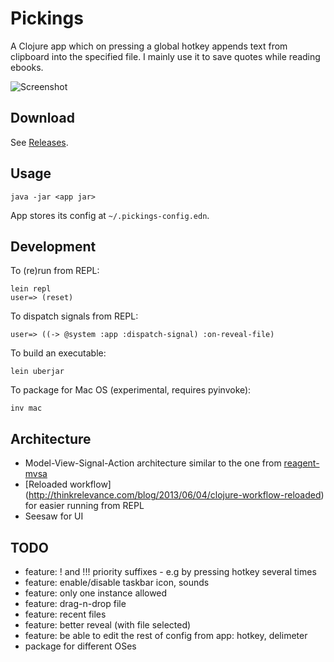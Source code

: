 # Pickings

A Clojure app which on pressing a global hotkey appends text from clipboard into the specified file.
I mainly use it to save quotes while reading ebooks.

![Screenshot](http://i.imgur.com/2aGvNmA.png)

## Download

See [Releases](https://github.com/metametadata/pickings/releases).

## Usage

    java -jar <app jar>
    
App stores its config at `~/.pickings-config.edn`.

## Development

To (re)run from REPL:

    lein repl
    user=> (reset)

To dispatch signals from REPL:

    user=> ((-> @system :app :dispatch-signal) :on-reveal-file)

To build an executable:

    lein uberjar

To package for Mac OS (experimental, requires pyinvoke):

    inv mac
    
## Architecture

- Model-View-Signal-Action architecture similar to the one from [reagent-mvsa](https://github.com/metametadata/reagent-mvsa)
- [Reloaded workflow] (http://thinkrelevance.com/blog/2013/06/04/clojure-workflow-reloaded) for easier running from REPL
- Seesaw for UI

## TODO
- feature: ! and !!! priority suffixes - e.g by pressing hotkey several times
- feature: enable/disable taskbar icon, sounds
- feature: only one instance allowed
- feature: drag-n-drop file
- feature: recent files
- feature: better reveal (with file selected)
- feature: be able to edit the rest of config from app: hotkey, delimeter
- package for different OSes
